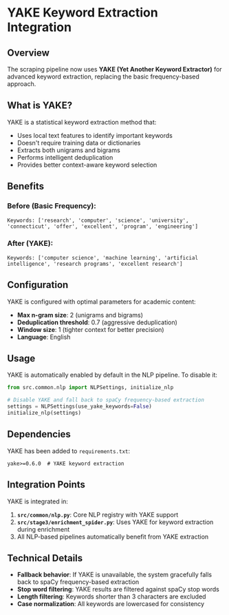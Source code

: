 # YAKE Keyword Extraction Integration

## Overview

The scraping pipeline now uses **YAKE (Yet Another Keyword Extractor)** for advanced keyword extraction, replacing the basic frequency-based approach.

## What is YAKE?

YAKE is a statistical keyword extraction method that:
- Uses local text features to identify important keywords
- Doesn't require training data or dictionaries
- Extracts both unigrams and bigrams
- Performs intelligent deduplication
- Provides better context-aware keyword selection

## Benefits

### Before (Basic Frequency):
```
Keywords: ['research', 'computer', 'science', 'university', 'connecticut', 'offer', 'excellent', 'program', 'engineering']
```

### After (YAKE):
```
Keywords: ['computer science', 'machine learning', 'artificial intelligence', 'research programs', 'excellent research']
```

## Configuration

YAKE is configured with optimal parameters for academic content:
- **Max n-gram size**: 2 (unigrams and bigrams)
- **Deduplication threshold**: 0.7 (aggressive deduplication)
- **Window size**: 1 (tighter context for better precision)
- **Language**: English

## Usage

YAKE is automatically enabled by default in the NLP pipeline. To disable it:

```python
from src.common.nlp import NLPSettings, initialize_nlp

# Disable YAKE and fall back to spaCy frequency-based extraction
settings = NLPSettings(use_yake_keywords=False)
initialize_nlp(settings)
```

## Dependencies

YAKE has been added to `requirements.txt`:
```
yake>=0.6.0  # YAKE keyword extraction
```

## Integration Points

YAKE is integrated in:
1. **`src/common/nlp.py`**: Core NLP registry with YAKE support
2. **`src/stage3/enrichment_spider.py`**: Uses YAKE for keyword extraction during enrichment
3. All NLP-based pipelines automatically benefit from YAKE extraction

## Technical Details

- **Fallback behavior**: If YAKE is unavailable, the system gracefully falls back to spaCy frequency-based extraction
- **Stop word filtering**: YAKE results are filtered against spaCy stop words
- **Length filtering**: Keywords shorter than 3 characters are excluded
- **Case normalization**: All keywords are lowercased for consistency
